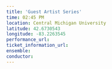 ```yaml
---
title: 'Guest Artist Series'
time: 02:45 PM
location: Central Michigan University
latitude: 42.6730543
longitude: -83.2263545
performance_url: 
ticket_information_url: 
ensemble: 
conductor: 
---
```

